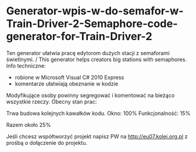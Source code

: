 # Generator-wpis-w-do-semafor-w-Train-Driver-2-Semaphore-code-generator-for-Train-Driver-2
Ten generator ułatwia pracę edytorom dużych stacji z semaforami świetlnymi. / This generator helps creators big stations with semaphores.
Info techniczne:
- robione w Microsoft Visual C# 2010 Express
- komentarze ułatwiają obeznanie w kodzie

Modyfikujące osoby powinny segregować i komentować na bieżąco wszystkie rzeczy.
Obecny stan prac:

Trwa budowa kolejnych kawałków kodu.
Okno: 100%
Funkcjonalność: 15%

Razem około 25%

Jeśli chcesz współtworzyć projekt napisz PW na http://eu07.kolej.org.pl z prośbą o dołączenie do projektu.
